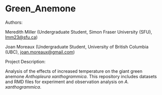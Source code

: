 # Green_Anemone

Authors: 

Meredith Miller (Undergraduate Student, Simon Fraser University (SFU), lmm23@sfu.ca)

Joan Moreaux (Undergraduate Student, University of British Columbia (UBC), joan.moreaux@gmail.com)

Project Description:

Analysis of the effects of increased temperature on the giant green anemone *Anthopleura xanthogrammica*. This repository includes datasets and RMD files for experiment and observation analysis on *A. xanthogrammica*. 

